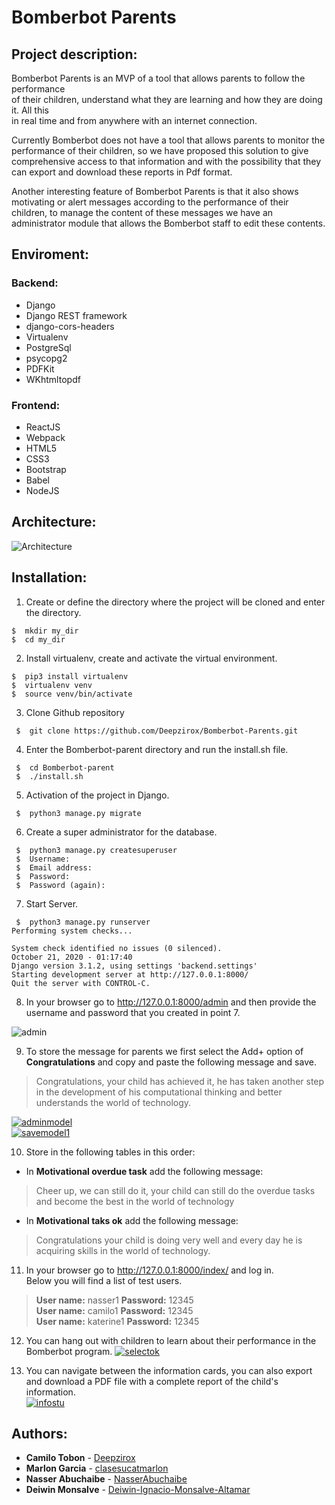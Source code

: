 **<h1>Bomberbot Parents</h1>**

## **Project description:**
Bomberbot Parents is an MVP of a tool that allows parents to follow the performance  
of their children, understand what they are learning and how they are doing it. All this  
in real time and from anywhere with an internet connection.

Currently Bomberbot does not have a tool that allows parents to monitor the performance of their children, so we have proposed this solution to give comprehensive access to that information and with the possibility that they can export and download these reports in Pdf format.

Another interesting feature of Bomberbot Parents is that it also shows motivating or alert messages according to the performance of their children, to manage the content of these messages we have an administrator module that allows the Bomberbot staff to edit these contents.

## **Enviroment:**

### **Backend:**
* Django
* Django REST framework
* django-cors-headers
* Virtualenv
* PostgreSql
* psycopg2
* PDFKit
* WKhtmltopdf

### **Frontend:**
* ReactJS
* Webpack
* HTML5
* CSS3
* Bootstrap
* Babel
* NodeJS

## **Architecture:**

![Architecture](https://i.ibb.co/SxK1vYv/WebArq.png)

## **Installation:**

1. Create or define the directory where the project will be cloned and enter the directory.  
``` 
$  mkdir my_dir  
$  cd my_dir 
```

2. Install virtualenv, create and activate the virtual environment.
```
$  pip3 install virtualenv  
$  virtualenv venv  
$  source venv/bin/activate
```

3. Clone Github repository
```
 $  git clone https://github.com/Deepzirox/Bomberbot-Parents.git
```

4. Enter the Bomberbot-parent directory and run the install.sh file.
```
 $  cd Bomberbot-parent  
 $  ./install.sh
 ```


5. Activation of the project in Django.
```
 $  python3 manage.py migrate
```
6. Create a super administrator for the database.
```
 $  python3 manage.py createsuperuser
 $  Username: 
 $  Email address: 
 $  Password: 
 $  Password (again):
```

7. Start Server.
```
 $  python3 manage.py runserver
Performing system checks...

System check identified no issues (0 silenced).
October 21, 2020 - 01:17:40
Django version 3.1.2, using settings 'backend.settings'
Starting development server at http://127.0.0.1:8000/
Quit the server with CONTROL-C.
```

8. In your browser go to http://127.0.0.1:8000/admin and then provide the username and password that you created in point 7.

![admin](https://i.ibb.co/hg0VX0K/admin.png)

9.  To store the message for parents we first select the Add+ option of **Congratulations** and copy and paste the following message and save.
>Congratulations, your child has achieved it, he has taken another step in the development of his computational thinking and better understands the world of technology.  

<a href="https://ibb.co/XCNZTcv"><img src="https://i.ibb.co/RDZpWRV/adminmodel.png" alt="adminmodel" border="0"></a>    
<a href="https://ibb.co/Xy1NrKN"><img src="https://i.ibb.co/9w6zk1z/savemodel1.png" alt="savemodel1" border="0"></a>

10. Store in the following tables in this order:  
* In **Motivational overdue task** add the following message:
>Cheer up, we can still do it, your child can still do the overdue tasks and become the best in the world of technology  
* In **Motivational taks ok** add the following message:  
>Congratulations your child is doing very well and every day he is acquiring skills in the world of technology.

11. In your browser go to http://127.0.0.1:8000/index/ and log in.  
Below you will find a list of test users.
>**User name:** nasser1  **Password:** 12345  
>**User name:** camilo1 **Password:** 12345  
>**User name:** katerine1 **Password:** 12345  

12. You can hang out with children to learn about their performance in the Bomberbot program.
<a href="https://ibb.co/VjPJJs0"><img src="https://i.ibb.co/tmWQQ9w/selectok.png" alt="selectok" border="0"></a>

13. You can navigate between the information cards, you can also export and download a PDF file with a complete report of the child's information.  
<a href="https://ibb.co/Tkn80SP"><img src="https://i.ibb.co/kxr8Dfq/infostu.png" alt="infostu" border="0"></a>

## **Authors:**
* **Camilo Tobon** - [Deepzirox](https://github.com/Deepzirox)
* **Marlon Garcia** - [clasesucatmarlon](https://github.com/clasesucatmarlon)
* **Nasser Abuchaibe** - [NasserAbuchaibe](https://github.com/NasserAbuchaibe)
* **Deiwin Monsalve** - [Deiwin-Ignacio-Monsalve-Altamar](https://github.com/Deiwin-Ignacio-Monsalve-Altamar)

